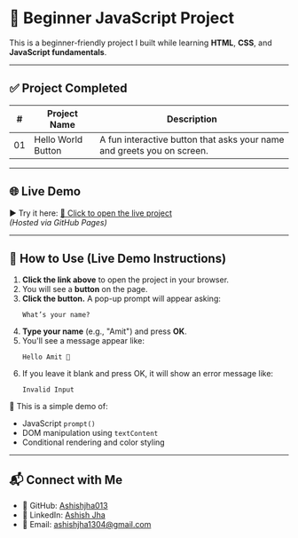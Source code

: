 # 🚀 Beginner JavaScript Project

This is a beginner-friendly project I built while learning **HTML**, **CSS**, and **JavaScript fundamentals**.

---

## ✅ Project Completed

| #   | Project Name        | Description                                                         |
|-----|---------------------|---------------------------------------------------------------------|
| 01  | Hello World Button  | A fun interactive button that asks your name and greets you on screen.

---

## 🌐 Live Demo

▶️ Try it here: [🔗 Click to open the live project](https://ashishjha013.github.io/beginner-js-project/)  
*(Hosted via GitHub Pages)*

---

## 🧪 How to Use (Live Demo Instructions)

1. **Click the link above** to open the project in your browser.
2. You will see a **button** on the page.
3. **Click the button.** A pop-up prompt will appear asking:
   ```
   What’s your name?
   ```
4. **Type your name** (e.g., "Amit") and press **OK**.
5. You'll see a message appear like:
   ```
   Hello Amit 👋
   ```
6. If you leave it blank and press OK, it will show an error message like:
   ```
   Invalid Input
   ```

🧠 This is a simple demo of:
- JavaScript `prompt()`
- DOM manipulation using `textContent`
- Conditional rendering and color styling
---
## 📬 Connect with Me

- 🔗 GitHub: [Ashishjha013](https://github.com/Ashishjha013)
- 💼 LinkedIn: [Ashish Jha](https://www.linkedin.com/in/ashishjha13/)
- 📧 Email: [ashishjha1304@gmail.com](mailto:ashishjha1304@gmail.com)
